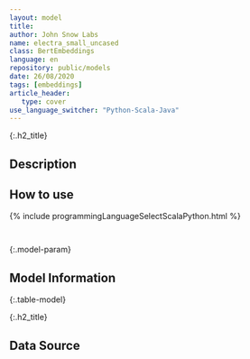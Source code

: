 ```yaml
---
layout: model
title: 
author: John Snow Labs
name: electra_small_uncased
class: BertEmbeddings
language: en
repository: public/models
date: 26/08/2020
tags: [embeddings]
article_header:
   type: cover
use_language_switcher: "Python-Scala-Java"
---
```


{:.h2_title}
## Description 






## How to use 
<div class="tabs-box" markdown="1">

{% include programmingLanguageSelectScalaPython.html %}

```python

```

```scala

```
</div>



{:.model-param}
## Model Information
{:.table-model}





{:.h2_title}
## Data Source


